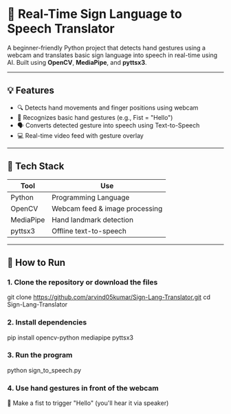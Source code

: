 # 🤟 Real-Time Sign Language to Speech Translator

A beginner-friendly Python project that detects hand gestures using a webcam and translates basic sign language into speech in real-time using AI. Built using **OpenCV**, **MediaPipe**, and **pyttsx3**.

---

## 💡 Features

- 🔍 Detects hand movements and finger positions using webcam
- 🧠 Recognizes basic hand gestures (e.g., Fist = "Hello")
- 🗣️ Converts detected gesture into speech using Text-to-Speech
- 💻 Real-time video feed with gesture overlay

---

## 🧰 Tech Stack

| Tool         | Use                          |
|--------------|-------------------------------|
| Python       | Programming Language           |
| OpenCV       | Webcam feed & image processing |
| MediaPipe    | Hand landmark detection        |
| pyttsx3      | Offline text-to-speech         |

---

## 🚀 How to Run

### 1. Clone the repository or download the files
git clone https://github.com/arvind05kumar/Sign-Lang-Translator.git
cd Sign-Lang-Translator 

### 2. Install dependencies
pip install opencv-python mediapipe pyttsx3

### 3. Run the program
python sign_to_speech.py

### 4. Use hand gestures in front of the webcam
🫷 Make a fist to trigger "Hello" (you'll hear it via speaker)
